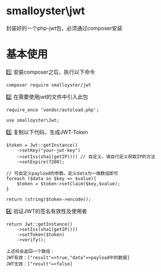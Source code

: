 # smalloyster\jwt
封装好的一个php-jwt包，必须通过composer安装


# 基本使用
:one: 安装composer之后，执行以下命令
```
composer require smalloyster/jwt
```

:two: 在需要使用jwt的文件中引入此包
```
require_once 'vendor/autoload.php';

use smalloyster\Jwt;
```

:three: 复制以下代码，生成JWT-Token
```
$token = Jwt::getInstance()
	->setKey("your-jwt-key")
	->setIss(sha1(getIP())) // 自定义，请自行定义获取IP的方法
	->setExpire(7200);

// 可自定义payload的参数，定义data为一维数组即可
foreach ($data as $key => $value){
	$token = $token->setClaim($key,$value);
}

return (string)$token->encode();
```

:four: 验证JWT的签名有效性及使用者
```
return Jwt::getInstance()
	->setIss(sha1(getIP()))
	->setToken($token)
	->verify();

上述将会返回一个数组：
JWT有效：["result"=>true,"data"=>payload中的数据]
JWT无效：["result"=>false]
```
